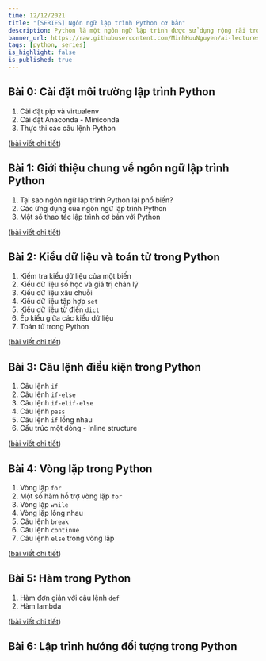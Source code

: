 ```yaml
---
time: 12/12/2021
title: "[SERIES] Ngôn ngữ lập trình Python cơ bản"
description: Python là một ngôn ngữ lập trình được sử dụng rộng rãi trong thời gian gần đây trong lĩnh vực trí tuệ nhân tạo, khoa học dữ liệu, phân tích dữ liệu, và nhiều lĩnh vực khác. Bài viết này sẽ giới thiệu về các kiến thức cơ bản về Python mà bạn cần biết để bắt đầu học lập trình với ngôn ngữ này.
banner_url: https://raw.githubusercontent.com/MinhHuuNguyen/ai-lectures/refs/heads/master/1_python_basic/images/1-introduction/python_logo.png
tags: [python, series]
is_highlight: false
is_published: true
---
```


## Bài 0: Cài đặt môi trường lập trình Python
1. Cài đặt pip và virtualenv
2. Cài đặt Anaconda - Miniconda
3. Thực thi các câu lệnh Python

([bài viết chi tiết](/blog/cai-dat-moi-truong-lap-trinh-python))

## Bài 1: Giới thiệu chung về ngôn ngữ lập trình Python
1. Tại sao ngôn ngữ lập trình Python lại phổ biến?
2. Các ứng dụng của ngôn ngữ lập trình Python
3. Một số thao tác lập trình cơ bản với Python

([bài viết chi tiết](/blog/gioi-thieu-chung-ve-ngon-ngu-lap-trinh-python))

## Bài 2: Kiểu dữ liệu và toán tử trong Python
1. Kiểm tra kiểu dữ liệu của một biến
2. Kiểu dữ liệu số học và giá trị chân lý
3. Kiểu dữ liệu xâu chuỗi
4. Kiểu dữ liệu tập hợp `set`
5. Kiểu dữ liệu từ điển `dict`
6. Ép kiểu giữa các kiểu dữ liệu
7. Toán tử trong Python

([bài viết chi tiết](/blog/kieu-du-lieu-va-toan-tu-trong-python))

## Bài 3: Câu lệnh điều kiện trong Python
1. Câu lệnh `if`
2. Câu lệnh `if-else`
3. Câu lệnh `if-elif-else`
4. Câu lệnh `pass`
5. Câu lệnh `if` lồng nhau
6. Cấu trúc một dòng - Inline structure

([bài viết chi tiết](/blog/cau-lenh-dieu-kien-trong-python))

## Bài 4: Vòng lặp trong Python
1. Vòng lặp `for`
2. Một số hàm hỗ trợ vòng lặp `for`
3. Vòng lặp `while`
4. Vòng lặp lồng nhau
5. Câu lệnh `break`
6. Câu lệnh `continue`
7. Câu lệnh `else` trong vòng lặp

([bài viết chi tiết](/blog/vong-lap-trong-python))

## Bài 5: Hàm trong Python
1. Hàm đơn giản với câu lệnh `def`
2. Hàm lambda

([bài viết chi tiết](/blog/ham-trong-python))


## Bài 6: Lập trình hướng đối tượng trong Python
